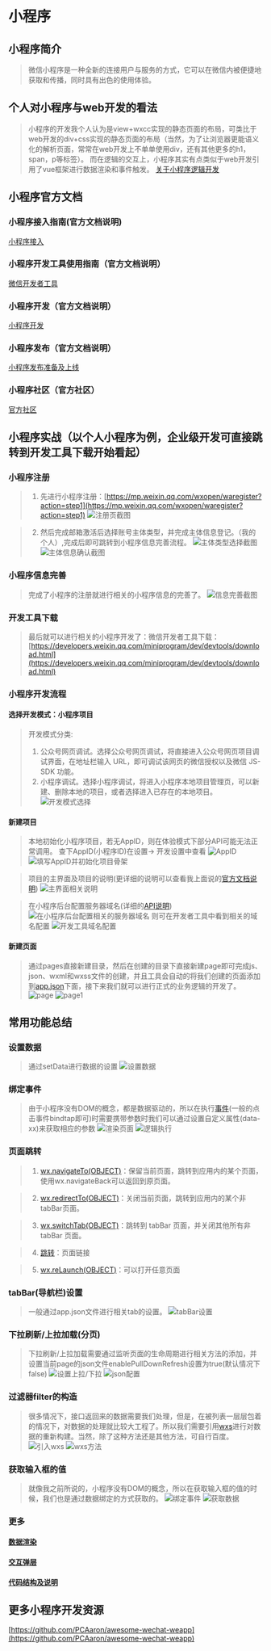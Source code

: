 # 小程序

## 小程序简介
> 微信小程序是一种全新的连接用户与服务的方式，它可以在微信内被便捷地获取和传播，同时具有出色的使用体验。

## 个人对小程序与web开发的看法
>小程序的开发我个人认为是view+wxcc实现的静态页面的布局，可类比于web开发的div+css实现的静态页面的布局（当然，为了让浏览器更能语义化的解析页面，常常在web开发上不单单使用div，还有其他更多的h1，span，p等标签）。
而在逻辑的交互上，小程序其实有点类似于web开发引用了vue框架进行数据渲染和事件触发。
[关于小程序逻辑开发](https://developers.weixin.qq.com/miniprogram/dev/quickstart/basic/file.html#WXML-%E6%A8%A1%E6%9D%BF)



## 小程序官方文档

### 小程序接入指南(官方文档说明)
[小程序接入](https://developers.weixin.qq.com/miniprogram/introduction/index.html?t=201868)

### 小程序开发工具使用指南（官方文档说明）
[微信开发者工具](https://developers.weixin.qq.com/miniprogram/dev/devtools/devtools.html)

### 小程序开发（官方文档说明）
[小程序开发](https://developers.weixin.qq.com/miniprogram/dev/index.html?t=2018410)

### 小程序发布（官方文档说明）
[小程序发布准备及上线](https://developers.weixin.qq.com/miniprogram/dev/quickstart/basic/role.html)

### 小程序社区（官方社区）
[官方社区](https://developers.weixin.qq.com/)

## 小程序实战（以个人小程序为例，企业级开发可直接跳转到开发工具下载开始看起）

### 小程序注册
> 1. 先进行小程序注册：[https://mp.weixin.qq.com/wxopen/waregister?action=step1](https://mp.weixin.qq.com/wxopen/waregister?action=step1)
![注册页截图](images/xcx1.png)

> 2. 然后完成邮箱激活后选择账号主体类型，并完成主体信息登记。（我的个人）,完成后即可跳转到小程序信息完善流程。
![主体类型选择截图](images/xcx2.png)
![主体信息确认截图](images/xcx3.png)

### 小程序信息完善
> 完成了小程序的注册就进行相关的小程序信息的完善了。
![信息完善截图](images/xcx4.png)

### 开发工具下载
> 最后就可以进行相关的小程序开发了：微信开发者工具下载：[https://developers.weixin.qq.com/miniprogram/dev/devtools/download.html](https://developers.weixin.qq.com/miniprogram/dev/devtools/download.html)

### 小程序开发流程

#### 选择开发模式：小程序项目
> 开发模式分类:
> 1. 公众号网页调试。选择公众号网页调试，将直接进入公众号网页项目调试界面，在地址栏输入 URL，即可调试该网页的微信授权以及微信 JS-SDK 功能。
> 2. 小程序调试。选择小程序调试，将进入小程序本地项目管理页，可以新建、删除本地的项目，或者选择进入已存在的本地项目。
![开发模式选择](images/xcx5.png)

#### 新建项目
> 本地初始化小程序项目，若无AppID，则在体验模式下部分API可能无法正常调用。
> 查下AppID(小程序ID)在设置-> 开发设置中查看
![AppID](images/xcx8.png)
![填写AppID并初始化项目骨架](images/xcx6.png)

> 项目的主界面及项目的说明(更详细的说明可以查看我上面说的[官方文档说明](https://developers.weixin.qq.com/miniprogram/dev/devtools/devtools.html))
![主界面相关说明](images/xcx7.png)

> 在小程序后台配置服务器域名(详细的[API说明](https://developers.weixin.qq.com/miniprogram/dev/api/api-network.html))
![在小程序后台配置相关的服务器域名](images/xcx9.png)
> 则可在开发者工具中看到相关的域名配置
![开发工具域名配置](images/xcx10.png)

#### 新建页面
> 通过pages直接新建目录，然后在创建的目录下直接新建page即可完成js、json、wxml和wxss文件的创建，并且工具会自动的将我们创建的页面添加到[app.json](https://developers.weixin.qq.com/miniprogram/dev/quickstart/basic/file.html#JSON-%E9%85%8D%E7%BD%AE)下面，接下来我们就可以进行正式的业务逻辑的开发了。
![page](images/xcx11.png)
![page1](images/xcx12.png)

## 常用功能总结

### 设置数据
> 通过setData进行数据的设置
![设置数据](images/xcx16.png)

### 绑定事件
> 由于小程序没有DOM的概念，都是数据驱动的，所以在执行[事件](https://developers.weixin.qq.com/miniprogram/dev/framework/view/wxml/event.html)(一般的点击事件bindtap即可)时需要携带参数时我们可以通过设置自定义属性(data-xx)来获取相应的参数
![渲染页面](images/xcx17.png)
![逻辑执行](images/xcx18.png)

### 页面跳转
>1. [wx.navigateTo(OBJECT)](https://developers.weixin.qq.com/miniprogram/dev/api/ui-navigate.html#wxnavigatetoobject)：保留当前页面，跳转到应用内的某个页面，使用wx.navigateBack可以返回到原页面。

>2. [wx.redirectTo(OBJECT)](https://developers.weixin.qq.com/miniprogram/dev/api/ui-navigate.html#wxredirecttoobject)：关闭当前页面，跳转到应用内的某个非tabBar页面。

>3. [wx.switchTab(OBJECT)](https://developers.weixin.qq.com/miniprogram/dev/api/ui-navigate.html#wxrelaunchobject)：跳转到 tabBar 页面，并关闭其他所有非 tabBar 页面。

>4. [<navigator url=''>跳转</navigator>](https://developers.weixin.qq.com/miniprogram/dev/component/navigator.html)：页面链接

>5. [wx.reLaunch(OBJECT)](https://developers.weixin.qq.com/miniprogram/dev/api/ui-navigate.html#wxrelaunchobject)：可以打开任意页面

### tabBar(导航栏)设置
> 一般通过app.json文件进行相关tab的设置。
![tabBar设置](images/xcx13.png)

### 下拉刷新/上拉加载(分页)
> 下拉刷新/上拉加载需要通过监听页面的生命周期进行相关方法的添加，并设置当前page的json文件enablePullDownRefresh设置为true(默认情况下false)
![设置上拉/下拉](images/xcx14.png)
![json配置](images/xcx15.png)

### 过滤器filter的构造
> 很多情况下，接口返回来的数据需要我们处理，但是，在被列表一层层包着的情况下，对数据的处理就比较大工程了。所以我们需要引用[wxs](https://developers.weixin.qq.com/miniprogram/dev/framework/view/wxs/)进行对数据的重新构建。当然，除了这种方法还是其他方法，可自行百度。
![引入wxs](images/xcx19.png)
![wxs方法](images/xcx20.png)

### 获取输入框的值
> 就像我之前所说的，小程序没有DOM的概念，所以在获取输入框的值的时候，我们也是通过数据绑定的方式获取的。
![绑定事件](images/xcx21.png)
![获取数据](images/xcx22.png)

### 更多

#### [数据渲染](https://developers.weixin.qq.com/miniprogram/dev/framework/view/wxml/)

#### [交互弹层](https://developers.weixin.qq.com/miniprogram/dev/api/api-react.html#wxhideloading)

#### [代码结构及说明](https://developers.weixin.qq.com/miniprogram/dev/quickstart/basic/file.html)

## 更多小程序开发资源
[https://github.com/PCAaron/awesome-wechat-weapp](https://github.com/PCAaron/awesome-wechat-weapp)
